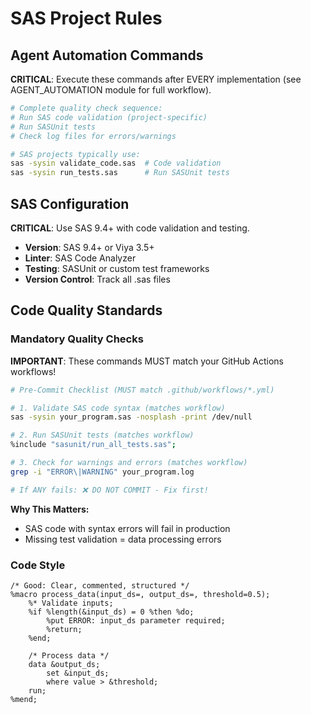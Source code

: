 <!-- SAS:START -->
# SAS Project Rules

## Agent Automation Commands

**CRITICAL**: Execute these commands after EVERY implementation (see AGENT_AUTOMATION module for full workflow).

```bash
# Complete quality check sequence:
# Run SAS code validation (project-specific)
# Run SASUnit tests
# Check log files for errors/warnings

# SAS projects typically use:
sas -sysin validate_code.sas  # Code validation
sas -sysin run_tests.sas      # Run SASUnit tests
```

## SAS Configuration

**CRITICAL**: Use SAS 9.4+ with code validation and testing.

- **Version**: SAS 9.4+ or Viya 3.5+
- **Linter**: SAS Code Analyzer
- **Testing**: SASUnit or custom test frameworks
- **Version Control**: Track all .sas files

## Code Quality Standards

### Mandatory Quality Checks

**IMPORTANT**: These commands MUST match your GitHub Actions workflows!

```bash
# Pre-Commit Checklist (MUST match .github/workflows/*.yml)

# 1. Validate SAS code syntax (matches workflow)
sas -sysin your_program.sas -nosplash -print /dev/null

# 2. Run SASUnit tests (matches workflow)
%include "sasunit/run_all_tests.sas";

# 3. Check for warnings and errors (matches workflow)
grep -i "ERROR\|WARNING" your_program.log

# If ANY fails: ❌ DO NOT COMMIT - Fix first!
```

**Why This Matters:**
- SAS code with syntax errors will fail in production
- Missing test validation = data processing errors

### Code Style

```sas
/* Good: Clear, commented, structured */
%macro process_data(input_ds=, output_ds=, threshold=0.5);
    %* Validate inputs;
    %if %length(&input_ds) = 0 %then %do;
        %put ERROR: input_ds parameter required;
        %return;
    %end;
    
    /* Process data */
    data &output_ds;
        set &input_ds;
        where value > &threshold;
    run;
%mend;
```

<!-- SAS:END -->

